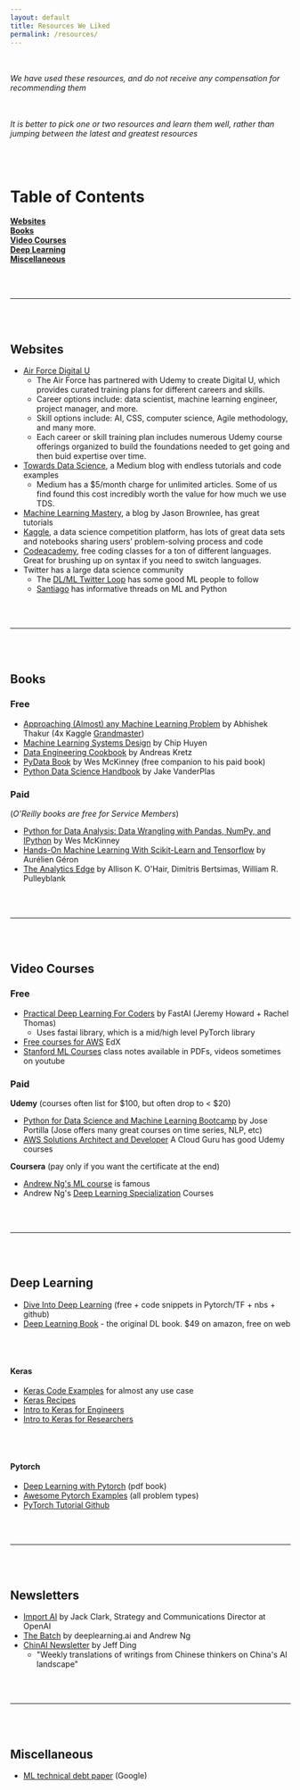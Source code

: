 ```yaml
---
layout: default
title: Resources We Liked
permalink: /resources/
---
```

<br><br>
_We have used these resources, and do not receive any compensation for recommending them_

<br><br>
_It is better to pick one or two resources and learn them well, rather than jumping between the latest and greatest resources_

<br><br>
# Table of Contents
**[Websites](#websites)**<br>
**[Books](#books)**<br>
**[Video Courses](#video-courses)**<br>
**[Deep Learning](#deep-learning)**<br>
**[Miscellaneous](#miscellaneous)**<br>

<br><br>

-------------------------------------

<br><br>
## Websites
- [Air Force Digital U](https://digitalu.af.mil/)
    - The Air Force has partnered with Udemy to create Digital U, which provides curated training plans for different careers and skills.
    - Career options include: data scientist, machine learning engineer, project manager, and more.
    - Skill options include: AI, CSS, computer science, Agile methodology, and many more.
    - Each career or skill training plan includes numerous Udemy course offerings organized to build the foundations needed to get going and then buid expertise over time.
- [Towards Data Science](https://towardsdatascience.com/), a Medium blog with endless tutorials and code examples
    - Medium has a $5/month charge for unlimited articles. Some of us find found this cost incredibly worth the value for how much we use TDS.
- [Machine Learning Mastery](https://machinelearningmastery.com), a blog by Jason Brownlee, has great tutorials
- [Kaggle](https://www.kaggle.com/), a data science competition platform, has lots of great data sets and notebooks sharing users’ problem-solving process and code
- [Codeacademy](https://www.codecademy.com/), free coding classes for a ton of different languages. Great for brushing up on syntax if you need to switch languages.
- Twitter has a large data science community
    - The [DL/ML Twitter Loop](https://twitter.com/i/lists/811597808042180608/members) has some good ML people to follow
    - [Santiago](https://twitter.com/svpino) has informative threads on ML and Python


<br><br>

-------------------------------------

<br><br>
## Books
### Free
- [Approaching (Almost) any Machine Learning Problem](https://github.com/abhishekkrthakur/approachingalmost/blob/master/AAAMLP.pdf) by Abhishek Thakur (4x Kaggle [Grandmaster](https://www.kaggle.com/abhishek))
- [Machine Learning Systems Design](https://huyenchip.com/machine-learning-systems-design/toc.html) by Chip Huyen
- [Data Engineering Cookbook](https://github.com/andkret/Cookbook) by Andreas Kretz
- [PyData Book](https://github.com/wesm/pydata-book) by Wes McKinney (free companion to his paid book)
- [Python Data Science Handbook](https://jakevdp.github.io/PythonDataScienceHandbook/) by Jake VanderPlas

### Paid
(_O’Reilly books are free for Service Members_)
- [Python for Data Analysis: Data Wrangling with Pandas, NumPy, and IPython](https://www.amazon.com/Python-Data-Analysis-Wrangling-IPython-ebook/dp/B075X4LT6K) by Wes McKinney
- [Hands-On Machine Learning With Scikit-Learn and Tensorflow](https://www.amazon.com/Hands-Machine-Learning-Scikit-Learn-TensorFlow/dp/1491962291) by Aurélien Géron
- [The Analytics Edge](https://books.google.com/books/about/The_Analytics_Edge.html?id=kmekjwEACAAJ&source=kp_book_description) by  Allison K. O'Hair, Dimitris Bertsimas, William R. Pulleyblank

<br><br>

-------------------------------------

<br><br>
## Video Courses
### Free
- [Practical Deep Learning For Coders](https://course.fast.ai/) by FastAI (Jeremy Howard + Rachel Thomas)
    - Uses fastai library, which is a mid/high level PyTorch library
- [Free courses for AWS](https://www.edx.org/school/aws) EdX
- [Stanford ML Courses](http://ai.stanford.edu/courses/) class notes available in PDFs, videos sometimes on youtube


### Paid

**Udemy** (courses often list for $100, but often drop to < $20)
- [Python for Data Science and Machine Learning Bootcamp](https://www.udemy.com/course/python-for-data-science-and-machine-learning-bootcamp/) by Jose Portilla (Jose offers many great courses on time series, NLP, etc)
- [AWS Solutions Architect and Developer](https://www.udemy.com/user/ryankroonenburg/) A Cloud Guru has good Udemy courses

**Coursera** (pay only if you want the certificate at the end)
- [Andrew Ng's ML course](https://www.coursera.org/learn/machine-learning) is famous
- Andrew Ng's [Deep Learning Specialization](https://www.deeplearning.ai/programs/) Courses

<br><br>

-------------------------------------

<br><br>
## Deep Learning
- [Dive Into Deep Learning](http://d2l.ai/index.html) (free + code snippets in Pytorch/TF + nbs + github)
- [Deep Learning Book](https://www.deeplearningbook.org/) - the original DL book. $49 on amazon, free on web

<br><br>
#### Keras
- [Keras Code Examples](https://keras.io/examples/) for almost any use case
- [Keras Recipes](https://keras.io/examples/keras_recipes/)
- [Intro to Keras for Engineers](https://keras.io/getting_started/intro_to_keras_for_engineers/)
- [Intro to Keras for Researchers](https://keras.io/getting_started/intro_to_keras_for_researchers/)

<br><br>
#### Pytorch
- [Deep Learning with Pytorch](https://pytorch.org/assets/deep-learning/Deep-Learning-with-PyTorch.pdf) (pdf book)
- [Awesome Pytorch Examples](https://github.com/bharathgs/Awesome-pytorch-list) (all problem types)
- [PyTorch Tutorial Github](https://github.com/MorvanZhou/PyTorch-Tutorial)

<br><br>

-------------------------------------

<br><br>
## Newsletters
- [Import AI](https://jack-clark.net/about/) by Jack Clark, Strategy and Communications Director at OpenAI
- [The Batch](https://www.deeplearning.ai/the-batch/) by deeplearning.ai and Andrew Ng
- [ChinAI Newsletter](https://chinai.substack.com/) by Jeff Ding
    - "Weekly translations of writings from Chinese thinkers on China's AI landscape"

<br><br>

-------------------------------------

<br><br>
## Miscellaneous
- [ML technical debt paper](https://papers.nips.cc/paper/2015/file/86df7dcfd896fcaf2674f757a2463eba-Paper.pdf) (Google)
<br><br>
